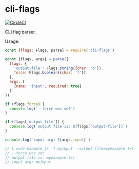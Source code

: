 cli-flags
=========

[![CircleCI](https://circleci.com/gh/jdxcode/cli-flags/tree/master.svg?style=svg)](https://circleci.com/gh/jdxcode/cli-flags/tree/master)

CLI flag parser.

Usage:

```js
const {flags: Flags, parse} = require('cli-flags')

const {flags, args} = parse({
  flags: {
    'output-file': Flags.string({char: 'o'}),
    force: Flags.boolean({char: 'f'})
  },
  args: [
    {name: 'input', required: true}
  ]
})

if (flags.force) {
  console.log('--force was set')
}

if (flags['output-file']) {
  console.log(`output file is: ${flags['output-file']}`)
}

console.log(`input arg: ${args.input}`)

// $ node example.js -f myinput --output-file=myexample.txt
// --force was set
// output file is: myexample.txt
// input arg: myinput
```

